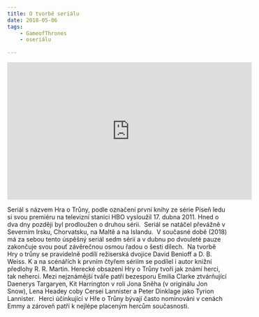```yaml
---
title: O tvorbě seriálu
date: 2018-05-06
tags: 
    - GameofThrones
    - oseriálu
   
---
```


<iframe width="560" height="315" src="https://www.youtube.com/watch?v=wpImt0KILE4" frameborder="0" allow="accelerometer; autoplay; encrypted-media; gyroscope; picture-in-picture" allowfullscreen></iframe>

Seriál s názvem Hra o Trůny, podle označení první knihy ze série Píseň ledu si svou premiéru na televizní stanici HBO vysloužil 17. dubna 2011. Hned o dva dny později byl prodloužen o druhou sérii. 
Seriál se natáčel převážně v Severním Irsku, Chorvatsku, na Maltě a na Islandu. 
V současné době (2018) má za sebou tento úspěšný seriál sedm sérií a v dubnu po dvouleté pauze zakončuje svou pouť závěrečnou osmou řadou o šesti dílech. 
Na tvorbě Hry o trůny se pravidelně podílí režiserská dvojice David Benioff a D. B. Weiss. K a na scénářích k prvním čtyřem sériím se podílel i autor knižní předlohy R. R. Martin.
Herecké obsazení Hry o Trůny tvoří jak známí herci, tak neherci. Mezi nejznámější tváře patří bezesporu Emilia Clarke ztvárňující Daenerys Targaryen, Kit Harrington v roli Jona Sněha (v originálu Jon Snow), Lena Headey coby Cersei Lannister a Peter Dinklage jako Tyrion Lannister. 
Herci účinkující v Hře o Trůny bývají často nominováni v cenách Emmy a zároveň patří k nejlépe placeným hercům současnosti.
